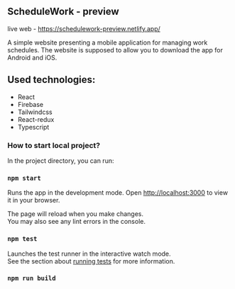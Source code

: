 ## ScheduleWork - preview

live web - https://schedulework-preview.netlify.app/ 

A simple website presenting a mobile application for managing work schedules.
The website is supposed to allow you to download the app for Android and iOS.

## Used technologies:
- React
- Firebase
- Tailwindcss
- React-redux
- Typescript

### How to start local project?

In the project directory, you can run:

### `npm start`

Runs the app in the development mode.
Open [http://localhost:3000](http://localhost:3000) to view it in your browser.

The page will reload when you make changes.\
You may also see any lint errors in the console.

### `npm test`

Launches the test runner in the interactive watch mode.\
See the section about [running tests](https://facebook.github.io/create-react-app/docs/running-tests) for more information.

### `npm run build`



